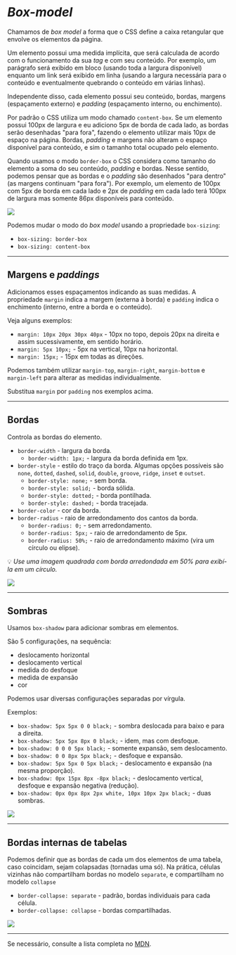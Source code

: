 # _Box-model_

Chamamos de _box model_ a forma que o CSS define a caixa retangular que envolve os elementos da página.

Um elemento possui uma medida implícita, que será calculada de acordo com o funcionamento da sua _tag_ e com seu conteúdo. Por exemplo, um parágrafo será exibido em bloco (usando toda a largura disponível) enquanto um link será exibido em linha (usando a largura necessária para o conteúdo e eventualmente quebrando o conteúdo em várias linhas).

Independente disso, cada elemento possui seu conteúdo, bordas, margens (espaçamento externo) e _padding_ (espaçamento interno, ou enchimento).

Por padrão o CSS utiliza um modo chamado `content-box`. Se um elemento possui 100px de largura e eu adiciono 5px de borda de cada lado, as bordas serão desenhadas "para fora", fazendo o elemento utilizar mais 10px de espaço na página. Bordas, _padding_ e margens não alteram o espaço disponível para conteúdo, e sim o tamanho total ocupado pelo elemento.

Quando usamos o modo `border-box` o CSS considera como tamanho do elemento a soma do seu conteúdo, _padding_ e bordas. Nesse sentido, podemos pensar que as bordas e o _padding_ são desenhados "para dentro" (as margens continuam "para fora"). Por exemplo, um elemento de 100px com 5px de borda em cada lado e 2px de _padding_ em cada lado terá 100px de largura mas somente 86px disponíveis para conteúdo.

![](box-model.svg)

Podemos mudar o modo do _box model_ usando a propriedade `box-sizing`:
- `box-sizing: border-box`
- `box-sizing: content-box`

---

## Margens e _paddings_

Adicionamos esses espaçamentos indicando as suas medidas. A propriedade `margin` indica a margem (externa à borda) e `padding` indica o enchimento (interno, entre a borda e o conteúdo).

Veja alguns exemplos:

- `margin: 10px 20px 30px 40px` - 10px no topo, depois 20px na direita e assim sucessivamente, em sentido horário.
- `margin: 5px 10px;` - 5px na vertical, 10px na horizontal.
- `margin: 15px;` - 15px em todas as direções.

Podemos também utilizar `margin-top`, `margin-right`, `margin-bottom` e `margin-left` para alterar as medidas individualmente.

Substitua `margin` por `padding` nos exemplos acima.

---

## Bordas

Controla as bordas do elemento.

- `border-width` - largura da borda.
  - `border-width: 1px;` - largura da borda definida em 1px.
- `border-style` - estilo do traço da borda. Algumas opções possíveis são `none`, `dotted`, `dashed`, `solid`, `double`, `groove`, `ridge`, `inset` e `outset`.
  - `border-style: none;` - sem borda.
  - `border-style: solid;` - borda sólida.
  - `border-style: dotted;` - borda pontilhada.
  - `border-style: dashed;` - borda tracejada.
- `border-color` - cor da borda.
- `border-radius` - raio de arredondamento dos cantos da borda.
  - `border-radius: 0;` - sem arredondamento.
  - `border-radius: 5px;` - raio de arredondamento de 5px.
  - `border-radius: 50%;` - raio de arredondamento máximo (vira um círculo ou elipse).

💡 _Use uma imagem quadrada com borda arredondada em 50% para exibí-la em um círculo._

![](000041.png)

---

## Sombras

Usamos `box-shadow` para adicionar sombras em elementos.

São 5 configurações, na sequência:
- deslocamento horizontal
- deslocamento vertical
- medida do desfoque
- medida de expansão
- cor

Podemos usar diversas configurações separadas por vírgula.

Exemplos:
- `box-shadow: 5px 5px 0 0 black;` - sombra deslocada para baixo e para a direita.
- `box-shadow: 5px 5px 8px 0 black;` - idem, mas com desfoque.
- `box-shadow: 0 0 0 5px black;` - somente expansão, sem deslocamento.
- `box-shadow: 0 0 8px 5px black;` - desfoque e expansão.
- `box-shadow: 5px 5px 0 5px black;` - deslocamento e expansão (na mesma proporção).
- `box-shadow: 0px 15px 8px -8px black;` - deslocamento vertical, desfoque e expansão negativa (redução).
- `box-shadow: 0px 0px 8px 2px white, 10px 10px 2px black;` - duas sombras.

![](000053.png)

---

## Bordas internas de tabelas

Podemos definir que as bordas de cada um dos elementos de uma tabela, caso coincidam, sejam colapsadas (tornadas uma só). Na prática, células vizinhas não compartilham bordas no modelo `separate`, e compartilham no modelo `collapse`

- `border-collapse: separate` - padrão, bordas individuais para cada célula.
- `border-collapse: collapse` - bordas compartilhadas.

![](000054.png)

---

Se necessário, consulte a lista completa no [MDN](https://developer.mozilla.org/en-US/docs/Web/CSS/Reference#Keyword_index).

